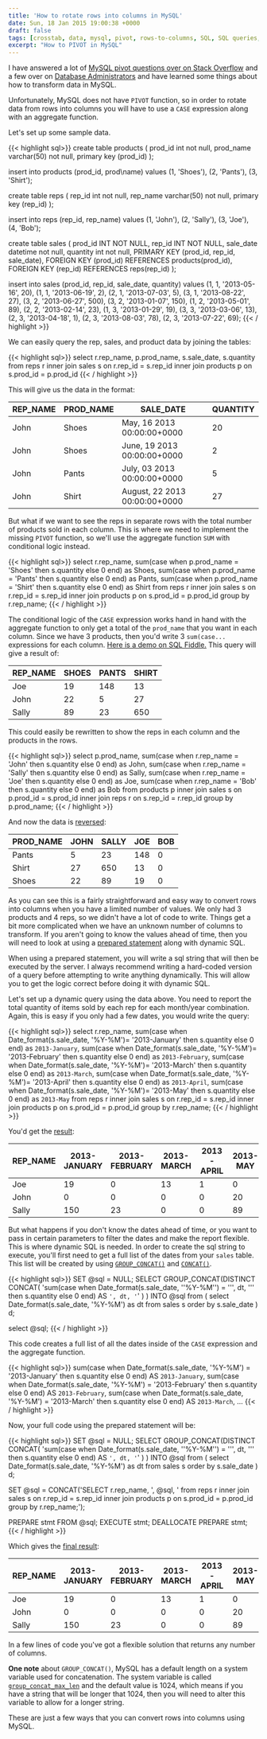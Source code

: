 ```yaml
---
title: 'How to rotate rows into columns in MySQL'
date: Sun, 18 Jan 2015 19:00:38 +0000
draft: false
tags: [crosstab, data, mysql, pivot, rows-to-columns, SQL, SQL queries, transform]
excerpt: "How to PIVOT in MySQL"
---
```


I have answered a lot of [MySQL pivot questions over on Stack Overflow](http://stackoverflow.com/search?tab=newest&q=user%3a426671%20%5bpivot%5d%20is%3aanswer%20%5bmysql%5d) and a few over on [Database Administrators](http://dba.stackexchange.com/search?q=user%3A9003+%5Bpivot%5D+is%3Aanswer+%5Bmysql%5D) and have learned some things about how to transform data in MySQL.

Unfortunately, MySQL does not have `PIVOT` function, so in order to rotate data from rows into columns you will have to use a `CASE` expression along with an aggregate function.

Let's set up some sample data.

{{< highlight sql>}}
create table products
(
  prod_id int not null,
  prod_name varchar(50) not null,
  primary key (prod_id)
);  

insert into products (prod_id, prod\name)
values (1, 'Shoes'), (2, 'Pants'), (3, 'Shirt');

create table reps
(
  rep_id int not null,
  rep_name varchar(50) not null,
  primary key (rep_id)
);

insert into reps (rep_id, rep_name)
values (1, 'John'), (2, 'Sally'), (3, 'Joe'), (4, 'Bob');

create table sales
(
  prod_id INT NOT NULL,
  rep_id INT NOT NULL,
  sale_date datetime not null,
  quantity int not null,
  PRIMARY KEY (prod_id, rep_id, sale_date),
  FOREIGN KEY (prod_id) REFERENCES products(prod_id),
  FOREIGN KEY (rep_id) REFERENCES reps(rep_id)
);

insert into sales (prod_id, rep_id, sale_date, quantity)
values 
  (1, 1, '2013-05-16', 20),
  (1, 1, '2013-06-19', 2),
  (2, 1, '2013-07-03', 5),
  (3, 1, '2013-08-22', 27),
  (3, 2, '2013-06-27', 500),
  (3, 2, '2013-01-07', 150),
  (1, 2, '2013-05-01', 89),
  (2, 2, '2013-02-14', 23),
  (1, 3, '2013-01-29', 19),
  (3, 3, '2013-03-06', 13),
  (2, 3, '2013-04-18', 1),
  (2, 3, '2013-08-03', 78),
  (2, 3, '2013-07-22', 69);
{{< / highlight >}}

We can easily query the rep, sales, and product data by joining the tables:

{{< highlight sql>}}
select 
  r.rep_name,
  p.prod_name,
  s.sale_date,
  s.quantity
from reps r
inner join sales s
  on r.rep_id = s.rep_id
inner join products p
  on s.prod_id = p.prod_id
{{< / highlight >}}

This will give us the data in the format:

| REP_NAME | PROD_NAME |                       SALE_DATE | QUANTITY |
|----------|-----------|---------------------------------|----------|
|     John |     Shoes |      May, 16 2013 00:00:00+0000 |       20 |
|     John |     Shoes |     June, 19 2013 00:00:00+0000 |        2 |
|     John |     Pants |     July, 03 2013 00:00:00+0000 |        5 |
|     John |     Shirt |   August, 22 2013 00:00:00+0000 |       27 |

But what if we want to see the reps in separate rows with the total number of products sold in each column. This is where we need to implement the missing `PIVOT` function, so we'll use the aggregate function `SUM` with conditional logic instead.

{{< highlight sql>}}
select 
  r.rep_name,
  sum(case when p.prod_name = 'Shoes' then s.quantity else 0 end) as Shoes,
  sum(case when p.prod_name = 'Pants' then s.quantity else 0 end) as Pants,
  sum(case when p.prod_name = 'Shirt' then s.quantity else 0 end) as Shirt
from reps r
inner join sales s
  on r.rep_id = s.rep_id
inner join products p
  on s.prod_id = p.prod_id
group by r.rep_name;
{{< / highlight >}}

The conditional logic of the `CASE` expression works hand in hand with the aggregate function to only get a total of the `prod_name` that you want in each column. Since we have 3 products, then you'd write 3 `sum(case...` expressions for each column. [Here is a demo on SQL Fiddle.](http://sqlfiddle.com/#!9/cbad7/12/0) This query will give a result of:

| REP_NAME | SHOES | PANTS | SHIRT |
|----------|-------|-------|-------|
|      Joe |    19 |   148 |    13 |
|     John |    22 |     5 |    27 |
|    Sally |    89 |    23 |   650 |

This could easily be rewritten to show the reps in each column and the products in the rows.

{{< highlight sql>}}
select 
  p.prod_name,
  sum(case when r.rep_name = 'John' then s.quantity else 0 end) as John,
  sum(case when r.rep_name = 'Sally' then s.quantity else 0 end) as Sally,
  sum(case when r.rep_name = 'Joe' then s.quantity else 0 end) as Joe,
  sum(case when r.rep_name = 'Bob' then s.quantity else 0 end) as Bob
from products p
inner join sales s
  on p.prod_id = s.prod_id
inner join reps r
  on s.rep_id = r.rep_id
group by p.prod_name;
{{< / highlight >}}

And now the data is [reversed](http://sqlfiddle.com/#!9/cbad7/16/0):

| PROD_NAME | JOHN | SALLY | JOE | BOB |
|-----------|------|-------|-----|-----|
|     Pants |    5 |    23 | 148 |   0 |
|     Shirt |   27 |   650 |  13 |   0 |
|     Shoes |   22 |    89 |  19 |   0 |

As you can see this is a fairly straightforward and easy way to convert rows into columns when you have a limited number of values. We only had 3 products and 4 reps, so we didn't have a lot of code to write. Things get a bit more complicated when we have an unknown number of columns to transform. If you aren't going to know the values ahead of time, then you will need to look at using a [prepared statement](http://dev.mysql.com/doc/refman/5.0/en/sql-syntax-prepared-statements.html) along with dynamic SQL.

When using a prepared statement, you will write a sql string that will then be executed by the server. I always recommend writing a hard-coded version of a query before attempting to write anything dynamically. This will allow you to get the logic correct before doing it with dynamic SQL.

Let's set up a dynamic query using the data above. You need to report the total quantity of items sold by each rep for each month/year combination. Again, this is easy if you only had a few dates, you would write the query:

{{< highlight sql>}}
select 
  r.rep_name,
  sum(case when Date_format(s.sale_date, '%Y-%M')= '2013-January' then s.quantity else 0 end) as `2013-January`,
  sum(case when Date_format(s.sale_date, '%Y-%M')= '2013-February' then s.quantity else 0 end) as `2013-February`,
  sum(case when Date_format(s.sale_date, '%Y-%M')= '2013-March' then s.quantity else 0 end) as `2013-March`,
  sum(case when Date_format(s.sale_date, '%Y-%M')= '2013-April' then s.quantity else 0 end) as `2013-April`,
  sum(case when Date_format(s.sale_date, '%Y-%M')= '2013-May' then s.quantity else 0 end) as `2013-May`
from reps r
inner join sales s
  on r.rep_id = s.rep_id
inner join products p
  on s.prod_id = p.prod_id
group by r.rep_name;
{{< / highlight >}}

You'd get the [result](http://sqlfiddle.com/#!9/cbad7/20/0):

| REP_NAME | 2013-JANUARY | 2013-FEBRUARY | 2013-MARCH | 2013-APRIL | 2013-MAY |
|----------|--------------|---------------|------------|------------|----------|
|      Joe |           19 |             0 |         13 |          1 |        0 |
|     John |            0 |             0 |          0 |          0 |       20 |
|    Sally |          150 |            23 |          0 |          0 |       89 |

But what happens if you don't know the dates ahead of time, or you want to pass in certain parameters to filter the dates and make the report flexible. This is where dynamic SQL is needed. In order to create the sql string to execute, you'll first need to get a full list of the dates from your `sales` table. This list will be created by using [`GROUP_CONCAT()`](http://dev.mysql.com/doc/refman/5.0/en/group-by-functions.html#function_group-concat) and [`CONCAT()`](http://dev.mysql.com/doc/refman/5.0/en/string-functions.html#function_concat).

{{< highlight sql>}}
SET @sql = NULL;
SELECT
  GROUP_CONCAT(DISTINCT
    CONCAT(
      'sum(case when Date_format(s.sale_date, ''%Y-%M'') = ''',
      dt,
      ''' then s.quantity else 0 end) AS `',
      dt, '`'
    )
  ) INTO @sql
from
(
  select Date_format(s.sale_date, '%Y-%M') as dt
  from sales s
  order by s.sale_date
) d;

select @sql;
{{< / highlight >}}

This code creates a full list of all the dates inside of the `CASE` expression and the aggregate function.

{{< highlight sql>}}
sum(case when Date_format(s.sale_date, '%Y-%M') = '2013-January' then s.quantity else 0 end) AS `2013-January`,
sum(case when Date_format(s.sale_date, '%Y-%M') = '2013-February' then s.quantity else 0 end) AS `2013-February`,
sum(case when Date_format(s.sale_date, '%Y-%M') = '2013-March' then s.quantity else 0 end) AS `2013-March`,
...
{{< / highlight >}}

Now, your full code using the prepared statement will be:

{{< highlight sql>}}
SET @sql = NULL;
SELECT
  GROUP_CONCAT(DISTINCT
    CONCAT(
      'sum(case when Date_format(s.sale_date, ''%Y-%M'') = ''',
      dt,
      ''' then s.quantity else 0 end) AS `',
      dt, '`'
    )
  ) INTO @sql
from
(
  select Date_format(s.sale_date, '%Y-%M') as dt
  from sales s
  order by s.sale_date
) d;

SET @sql 
  = CONCAT('SELECT r.rep_name, ', @sql, ' 
            from reps r
            inner join sales s
              on r.rep_id = s.rep_id
            inner join products p
              on s.prod_id = p.prod_id
            group by r.rep_name;');

PREPARE stmt FROM @sql;
EXECUTE stmt;
DEALLOCATE PREPARE stmt;
{{< / highlight >}}

Which gives the [final result](http://sqlfiddle.com/#!2/40aea/20/4):

| REP_NAME | 2013-JANUARY | 2013-FEBRUARY | 2013-MARCH | 2013-APRIL | 2013-MAY | 2013-JUNE | 2013-JULY | 2013-AUGUST |
|----------|--------------|---------------|------------|------------|----------|-----------|-----------|-------------|
|      Joe |           19 |             0 |         13 |          1 |        0 |         0 |        69 |          78 |
|     John |            0 |             0 |          0 |          0 |       20 |         2 |         5 |          27 |
|    Sally |          150 |            23 |          0 |          0 |       89 |       500 |         0 |           0 |

In a few lines of code you've got a flexible solution that returns any number of columns.

**One note** about `GROUP_CONCAT()`, MySQL has a default length on a system variable used for concatenation. The system variable is called [`group_concat_max_len`](http://dev.mysql.com/doc/refman/5.0/en/server-system-variables.html#sysvar_group_concat_max_len) and the default value is 1024, which means if you have a string that will be longer that 1024, then you will need to alter this variable to allow for a longer string.

These are just a few ways that you can convert rows into columns using MySQL.